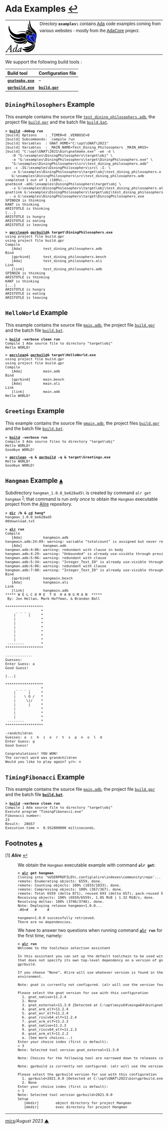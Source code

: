 # <span id="top">Ada Examples</span> <span style="size:25%;"><a href="../README.md">↩</a></span>

<table style="font-family:Helvetica,Arial;line-height:1.6;">
  <tr>
  <td style="border:0;padding:0 10px 0 0;min-width:100px;"><a href="https://www.adacore.com/" rel="external"><img style="border:0;" src="../docs/images/adamascot.png" width="100" alt="Ada project"/></a></td>
  <td style="border:0;padding:0;vertical-align:text-top;">
    Directory <strong><code>examples\</code></strong> contains <a href="https://www.adacore.com/" rel="external">Ada</a> code examples coming from various websites - mostly from the <a href="https://www.adacore.com/" rel="external">AdaCore</a> project.
  </td>
  </tr>
</table>

We support the following build tools :

| Build tool | Configuration file |
|:-----------|:----|
| [**`gnatmake.exe`**][gnatmake_cmd] | &ndash; |
| [**`gprbuild.exe`**][gprbuild_cmd] | [**`build.gpr`**](./HelloWorld/build.gpr) |


## <span id="dining_philosophers">`DiningPhilosophers` Example</span>

This example contains the source file [`test_dining_philosophers.adb`](./DiningPhilosophers/src/test_dining_philosophers.adb), the project file [`build.gpr`](./DiningPhilosophers/build.gpr) and the batch file [`build.bat`](./DiningPhilosophers/build.bat).

<pre style="font-size:80%;">
<b>&gt; <a href="./DiningPhilosophers/build.bat">build</a> -debug run</b>
[build] Options    : _TIMER=0 _VERBOSE=0
[build] Subcommands:  compile run
[build] Variables  : GNAT_HOME="C:\opt\GNAT\2021"
[build] Variables  : _MAIN_NAME=Test_Dining_Philosophers _MAIN_ARGS=
[build] "C:\opt\GNAT\2021\bin\gnatmake.exe" -we -d \
   -D "G:\examples\DiningPhilosophers\target\obj" \
   -o "G:\examples\DiningPhilosophers\target\DiningPhilosophers.exe" \
   "G:\examples\DiningPhilosophers\src\test_dining_philosophers.adb"
gcc -c -IG:\examples\DiningPhilosophers\src\ -I- \
   -o G:\examples\DiningPhilosophers\target\obj\test_dining_philosophers.o \
   G:\examples\DiningPhilosophers\src\test_dining_philosophers.adb
completed 1 out of 1 (100%)...
gnatbind -aOG:\examples\DiningPhilosophers\target\obj \
   -x G:\examples\DiningPhilosophers\target\obj\test_dining_philosophers.ali
gnatlink G:\examples\DiningPhilosophers\target\obj\test_dining_philosophers.ali \
  - o G:\examples\DiningPhilosophers\target\DiningPhilosophers.exe
SPINOZA is thinking
KANT is thinking
ARISTOTLE is thinking
[...]
ARISTOTLE is hungry
ARISTOTLE is eating
ARISTOTLE is leaving
</pre>

<pre style="font-size:80%;">
<b>&gt; <a href="https://docs.adacore.com/gprbuild-docs/html/gprbuild_ug/companion_tools.html#cleaning-up-with-gprclean" rel="external">gprclean</a>& <a href="https://docs.adacore.com/gprbuild-docs/html/gprbuild_ug/building_with_gprbuild.html" rel="external">gprbuild</a>& target\DiningPhilosophers.exe</b>
using project file build.gpr
using project file build.gpr
Compile
   [Ada]          test_dining_philosophers.adb
Bind
   [gprbind]      test_dining_philosophers.bexch
   [Ada]          test_dining_philosophers.ali
Link
   [link]         test_dining_philosophers.adb
SPINOZA is thinking
ARISTOTLE is thinking
KANT is thinking
[...]
ARISTOTLE is hungry
ARISTOTLE is eating
ARISTOTLE is leaving
</pre>

## <span id="hello">`HelloWorld` Example</span>

This example contains the source file [`main.adb`](./HelloWorld/src/main/ada/main.adb), the project file [`build.gpr`](./HelloWorld/build.gpr) and the batch file [`build.bat`](./HelloWorld/build.bat).

<pre style="font-size:80%;">
<b>&gt; <a href="./HelloWorld/build.bat">build</a> -verbose clean run</b>
Compile 1 Ada source file to directory "target\obj"
Hello WORLD!
</pre>

<pre style="font-size:80%;">
<b>&gt; <a href="https://docs.adacore.com/gprbuild-docs/html/gprbuild_ug/companion_tools.html#cleaning-up-with-gprclean" rel="external">gprclean</a>&amp; <a href="https://docs.adacore.com/gprbuild-docs/html/gprbuild_ug/building_with_gprbuild.html" rel="external">gprbuild</a>&amp; target\HelloWorld.exe</b>
using project file build.gpr
using project file build.gpr
Compile
   [Ada]          main.adb
Bind
   [gprbind]      main.bexch
   [Ada]          main.ali
Link
   [link]         main.adb
Hello WORLD!
</pre>

## <span id="greetings">`Greetings` Example</span>

This example contains the source file [`gmain.adb`](./Greetings/src/gmain.adb), the project files [`build.gpr`](./Greetings/build.gpr) and the batch file [`build.bat`](./Greetings/build.bat).

<pre style="font-size:80%;">
<b>&gt; <a href="./Greetings/build.bat">build</a> -verbose run</b>
Compile 3 Ada source files to directory "target\obj"
Hello WORLD!
Goodbye WORLD!
</pre>

<pre style="font-size:80%;">
<b>&gt; <a href="https://docs.adacore.com/gprbuild-docs/html/gprbuild_ug/companion_tools.html#cleaning-up-with-gprclean">gprclean</a> -q &amp; <a href="https://docs.adacore.com/gprbuild-docs/html/gprbuild_ug/building_with_gprbuild.html#command-line">gprbuild</a> -q &amp; target\Greetings.exe</b>
Hello WORLD!
Goodbye WORLD!
</pre>

## <span id="hangman">`Hangman` Example</span> [**&#x25B4;**](#top)

Subdirectory `hangman_1.0.0_be628ad5\` is created by command `alr get hangman` <sup id="anchor_01">[1](#footnote_01)</sup>; that command is run *only once* to obtain the `Hangman` executable project from the [Alire][github_alire] repository.

<pre style="font-size:80%;">
<b>&gt; <a href="https://docs.microsoft.com/en-us/windows-server/administration/windows-commands/dir" rel="external">dir</a> /b &amp; <a href="https://docs.microsoft.com/en-us/windows-server/administration/windows-commands/cd" rel="external">cd</a> hang*</b>
hangman_1.0.0_be628ad5
00download.txt
&nbsp;
<b>&gt; <a href="https://alire.ada.dev/docs/#first-steps">alr</a> run</b>
Compile
   [Ada]          hangmain.adb
hangmain.adb:24:09: warning: variable "totalcount" is assigned but never read
   [Ada]          hangman.adb
hangman.adb:4:06: warning: redundant with clause in body
hangman.adb:4:29: warning: "Unbounded" is already use-visible through previous use_clause at hangman.ads:2
hangman.adb:5:06: warning: redundant with clause
hangman.adb:5:34: warning: "Integer_Text_IO" is already use-visible through previous use_clause at line 2
hangman.adb:6:06: warning: redundant with clause
hangman.adb:7:08: warning: "Integer_Text_IO" is already use-visible through previous use_clause at line 5
Bind
   [gprbind]      hangmain.bexch
   [Ada]          hangmain.ali
Link
   [link]         hangmain.adb
***** W E L C O M E  T O  H A N G M A N  *****
 By: Jon Hollan, Mark Hoffman, & Brandon Ball

******************
     _ _ _ _     *
    |      |     *
    |            *
    |            *
    |            *
    |            *
    |            *
    |            *
 --------        *
******************

-------------
Guesses:
Enter Guess: a
Good Guess!

[...]

******************
     _ _ _ _     *
    |      |     *
    |    \ O /   *
    |     \|/    *
    |      |     *
    |            *
    |            *
    |            *
 --------        *
******************

-randchildren
Guesses: a  c  h  i  e  r  t  s  p  n  o  l  d
Enter Guess: g
Good Guess!

Congratulations! YOU WON!
The correct word was grandchildren
Would you like to play again? y/n: n
</pre>

## <span id="">`TimingFibonacci` Example</span>

This example contains the source file [`main.adb`](./TimingFibonacci/src/main/ada/main.adb), the project file [`build.gpr`](./TimingFibonacci/build.gpr) and the batch file [**`build.bat`**](./TimingFibonacci/build.bat).

<pre style="font-size:80%;">
<b>&gt; <a href="./TimingFibonacci/build.baT">build</a> -verbose clean run</b>
Compile 1 Ada source file to directory "target\obj"
Execute program "TimingFibonacci.exe"
Fibonacci number:
23
Result:  28657
Execution time =  0.552800000 milliseconds.
</pre>

## <span id="footnotes">Footnotes</span> [**&#x25B4;**](#top)

<!--
<span id="footnote_01">[1]</span> ***GNAT Project Files*** [↩](#anchor_01)

<dl><dd>
TODO: <a href="https://docs.adacore.com/gprbuild-docs/html/gprbuild_ug/gnat_project_manager.html#executable-file-names">Executable file names</a>.
</dd>
<dd>
Some project file examples :
<ul><li><a href="https://github.com/AdaCore/gprbuild"><code>AdaCore/gprbuild</code></a> project: <a href="https://github.com/AdaCore/gprbuild/blob/master/gprbuild.gpr"><code>gprbuild.grp</code></a></li>
</ul>
</dd></dl>
-->
<span id="footnote_01">[1]</span> ***Alire*** [↩](#anchor_01)

<dl><dd>
We obtain the <code>Hangman</code> executable example with command <code><b>alr get</b></code>:
</dd>
<dd>
<pre style="font-size:80%;">
<b>&gt; <a href="https://alire.ada.dev/docs/#first-steps">alr</a> get hangman</b>
Cloning into '%USERPROFILE%\.config\alire\indexes\community\repo'...
remote: Enumerating objects: 6559, done.
remote: Counting objects: 100% (1033/1033), done.
remote: Compressing objects: 100% (367/367), done.
remote: Total 6559 (delta 871), reused 693 (delta 657), pack-reused 5526
Receiving objects: 100% (6559/6559), 1.05 MiB | 1.32 MiB/s, done.
Resolving deltas: 100% (3746/3746), done.
Note: Deploying release hangman=1.0.0...
-#O=#   #     #
&nbsp;
hangman=1.0.0 successfully retrieved.
There are no dependencies.
</pre>
</dd>
<dd>
We have to answer two questions when running command <code><b><a href="https://alire.ada.dev/docs/#first-steps" rel="external">alr</a> run</b></code> for the first time, namely:
</dd>
<dd>
<pre style="font-size:80%;">
<b>&gt; <a href="https://alire.ada.dev/docs/#first-steps">alr</a> run</b>
Welcome to the toolchain selection assistant
&nbsp;
In this assistant you can set up the default toolchain to be used with any crate
that does not specify its own top-level dependency on a version of gnat or
gprbuild.
&nbsp;
If you choose "None", Alire will use whatever version is found in the
environment.
&nbsp;
Note: gnat is currently not configured. (alr will use the version found in the environment.)
&nbsp;
Please select the gnat version for use with this configuration
  1. gnat_native=11.2.4
  2. None
  3. gnat_external=11.3.0 [Detected at C:\opt\msys64\mingw64\bin\gnat.exe]
  4. gnat_arm_elf=11.2.4
  5. gnat_avr_elf=11.2.4
  6. gnat_riscv64_elf=11.2.4
  7. gnat_arm_elf=11.2.3
  8. gnat_native=11.2.3
  9. gnat_riscv64_elf=11.2.3
  0. gnat_arm_elf=11.2.2
  a. (See more choices...)
Enter your choice index (first is default):
> 3
Note: Selected tool version gnat_external=11.3.0
&nbsp;
Note: Choices for the following tool are narrowed down to releases compatible with just selected gnat_external=11.3.0
&nbsp;
Note: gprbuild is currently not configured. (alr will use the version found in the environment.)
&nbsp;
Please select the gprbuild version for use with this configuration
  1. gprbuild=2021.0.0 [Detected at C:\opt\GNAT\2021\bin\gprbuild.exe]
  2. None
Enter your choice index (first is default):
> 1
Note: Selected tool version gprbuild=2021.0.0
Setup
   [mkdir]        object directory for project Hangman
   [mkdir]        exec directory for project Hangman
</pre>
</dd></dl>

***

*[mics](https://lampwww.epfl.ch/~michelou/)/August 2023* [**&#9650;**](#top)
<span id="bottom">&nbsp;</span>

<!-- link refs -->

[alr_cli]: https://alire.ada.dev/docs/#first-steps
[github_alire]: https://github.com/alire-project/alire
[gnatmake_cmd]: https://docs.adacore.com/gnat_ugn-docs/html/gnat_ugn/gnat_ugn/building_executable_programs_with_gnat.html#the-gnat-make-program-gnatmake
[gprbuild_cmd]: https://docs.adacore.com/gprbuild-docs/html/gprbuild_ug/building_with_gprbuild.html

